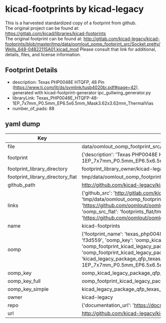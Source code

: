 # kicad-footprints by kicad-legacy  
This is a harvested standardized copy of a footprint from github.  
The original project can be found at:  
https://gitlab.com/kicad/libraries/kicad-footprints  
The original footprint can be found at:
http://gitlab.com/kicad-legacy/kicad-footprints/blob/master/tmp/data/oomlout_oomp_footprint_src/Socket.pretty/Wells_648-0482211SA01.kicad_mod
Please consult that link for additional, details, files, and license information.  
## Footprint Details
* description: Texas PHP0048E HTQFP, 48 Pin (https://www.ti.com/lit/ds/symlink/tusb4020bi.pdf#page=42), generated with kicad-footprint-generator ipc_gullwing_generator.py  
* libraryLink: Texas_PHP0048E_HTQFP-48-1EP_7x7mm_P0.5mm_EP6.5x6.5mm_Mask3.62x3.62mm_ThermalVias  
* number_of_pads: 88  
## yaml dump  
| Key | Value |  
| --- | --- |  
| file | data/oomlout_oomp_footprint_src/kicad-footprints/Package_QFP.pretty/Texas_PHP0048E_HTQFP-48-1EP_7x7mm_P0.5mm_EP6.5x6.5mm_Mask3.62x3.62mm_ThermalVias.kicad_mod |  
| footprint | {'description': 'Texas PHP0048E HTQFP, 48 Pin (https://www.ti.com/lit/ds/symlink/tusb4020bi.pdf#page=42), generated with kicad-footprint-generator ipc_gullwing_generator.py', 'libraryLink': 'Texas_PHP0048E_HTQFP-48-1EP_7x7mm_P0.5mm_EP6.5x6.5mm_Mask3.62x3.62mm_ThermalVias', 'number_of_pads': 88} |  
| footprint_library_directory | footprint_library_owner/kicad-legacy_kicad-footprints |  
| footprint_library_directory_flat | tmp/data/oomlout_oomp_footprint_src/footprints_flat/kicad_legacy_package_qfp_texas_php0048e_htqfp_48_1ep_7x7mm_p0_5mm_ep6_5x6_5mm_mask3_62x3_62mm_thermalvias/working |  
| github_path | http://github.com/kicad-legacy/kicad-footprints/blob/master/tmp/data/oomlout_oomp_footprint_src/Package_QFP.pretty/Texas_PHP0048E_HTQFP-48-1EP_7x7mm_P0.5mm_EP6.5x6.5mm_Mask3.62x3.62mm_ThermalVias.kicad_mod |  
| links | {'github_src': 'http://gitlab.com/kicad-legacy/kicad-footprints/blob/master/tmp/data/oomlout_oomp_footprint_src/Socket.pretty/Wells_648-0482211SA01.kicad_mod', 'github_src_repo': 'https://gitlab.com/kicad/libraries/kicad-footprints', 'oomp_bot': 'tmp/data/oomlout_oomp_footprint_src/footprints/kicad_legacy_package_qfp_texas_php0048e_htqfp_48_1ep_7x7mm_p0_5mm_ep6_5x6_5mm_mask3_62x3_62mm_thermalvias/working', 'oomp_bot_github': 'https://github.com/oomlout/oomlout_oomp_footprint_bot/tree/main/tmp/data/oomlout_oomp_footprint_src/footprints/kicad_legacy_package_qfp_texas_php0048e_htqfp_48_1ep_7x7mm_p0_5mm_ep6_5x6_5mm_mask3_62x3_62mm_thermalvias/working', 'oomp_src_flat': 'footprints_flat/tmp/data/oomlout_oomp_footprint_src/footprints_flat/kicad_legacy_package_qfp_texas_php0048e_htqfp_48_1ep_7x7mm_p0_5mm_ep6_5x6_5mm_mask3_62x3_62mm_thermalvias/working', 'oomp_src_flat_github': 'https://github.com/oomlout/oomlout_oomp_footprint_src/tree/main/tmp/data/oomlout_oomp_footprint_src/footprints_flat/kicad_legacy_package_qfp_texas_php0048e_htqfp_48_1ep_7x7mm_p0_5mm_ep6_5x6_5mm_mask3_62x3_62mm_thermalvias/working'} |  
| name | kicad-footprints |  
| oomp | {'footprint_name': 'texas_php0048e_htqfp_48_1ep_7x7mm_p0_5mm_ep6_5x6_5mm_mask3_62x3_62mm_thermalvias', 'library_name': 'package_qfp', 'md5': 'f3d559a4b183da3949c7dd54e03dfe56', 'md5_10': 'f3d559a4b1', 'md5_5': 'f3d55', 'md5_6': 'f3d559', 'oomp_key': 'oomp_kicad_legacy_package_qfp_texas_php0048e_htqfp_48_1ep_7x7mm_p0_5mm_ep6_5x6_5mm_mask3_62x3_62mm_thermalvias', 'oomp_key_extra': 'oomp_footprint_kicad_legacy_package_qfp_texas_php0048e_htqfp_48_1ep_7x7mm_p0_5mm_ep6_5x6_5mm_mask3_62x3_62mm_thermalvias', 'oomp_key_full': 'oomp_footprint_kicad_legacy_package_qfp_texas_php0048e_htqfp_48_1ep_7x7mm_p0_5mm_ep6_5x6_5mm_mask3_62x3_62mm_thermalvias_f3d559', 'oomp_key_simple': 'kicad_legacy_package_qfp_texas_php0048e_htqfp_48_1ep_7x7mm_p0_5mm_ep6_5x6_5mm_mask3_62x3_62mm_thermalvias', 'original_filename': 'data/oomlout_oomp_footprint_src/kicad-footprints/Package_QFP.pretty/Texas_PHP0048E_HTQFP-48-1EP_7x7mm_P0.5mm_EP6.5x6.5mm_Mask3.62x3.62mm_ThermalVias.kicad_mod', 'owner_name': 'kicad_legacy'} |  
| oomp_key | oomp_kicad_legacy_package_qfp_texas_php0048e_htqfp_48_1ep_7x7mm_p0_5mm_ep6_5x6_5mm_mask3_62x3_62mm_thermalvias |  
| oomp_key_full | oomp_footprint_kicad_legacy_package_qfp_texas_php0048e_htqfp_48_1ep_7x7mm_p0_5mm_ep6_5x6_5mm_mask3_62x3_62mm_thermalvias |  
| oomp_key_simple | kicad_legacy_package_qfp_texas_php0048e_htqfp_48_1ep_7x7mm_p0_5mm_ep6_5x6_5mm_mask3_62x3_62mm_thermalvias |  
| owner | kicad-legacy |  
| repo | {'documentation_url': 'https://docs.github.com/rest/repos/repos#get-a-repository', 'message': 'Not Found'} |  
| url | http://github.com/kicad-legacy/kicad-footprints |  

